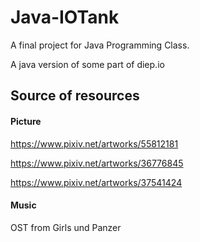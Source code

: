 # Java-IOTank
A final project for Java Programming Class.

A java version of some part of diep.io

## Source of resources

#### Picture
https://www.pixiv.net/artworks/55812181

https://www.pixiv.net/artworks/36776845

https://www.pixiv.net/artworks/37541424

#### Music
OST from Girls und Panzer
